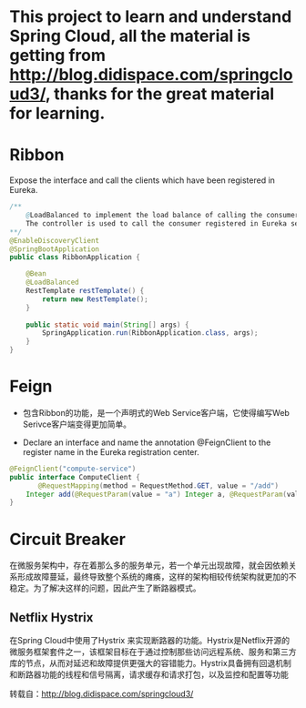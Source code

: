 # This project to learn and understand Spring Cloud, all the material is getting from http://blog.didispace.com/springcloud3/, thanks for the great material for learning.

# Ribbon
Expose the interface and call the clients which have been registered in Eureka.
```java
/** 
    @LoadBalanced to implement the load balance of calling the consumer.
    The controller is used to call the consumer registered in Eureka server. The load balance is auto implemented.
**/
@EnableDiscoveryClient
@SpringBootApplication
public class RibbonApplication {

	@Bean
	@LoadBalanced
	RestTemplate restTemplate() {
		return new RestTemplate();
	}
	
	public static void main(String[] args) {
		SpringApplication.run(RibbonApplication.class, args);
	}
}

```


# Feign
* 包含Ribbon的功能，是一个声明式的Web Service客户端，它使得编写Web Serivce客户端变得更加简单。

* Declare an interface and name the annotation @FeignClient to the register name in the Eureka registration center.

```java
@FeignClient("compute-service")
public interface ComputeClient {
       @RequestMapping(method = RequestMethod.GET, value = "/add")
    Integer add(@RequestParam(value = "a") Integer a, @RequestParam(value = "b") Integer b);
}
```

# Circuit Breaker
在微服务架构中，存在着那么多的服务单元，若一个单元出现故障，就会因依赖关系形成故障蔓延，最终导致整个系统的瘫痪，这样的架构相较传统架构就更加的不稳定。为了解决这样的问题，因此产生了断路器模式。

## Netflix Hystrix
在Spring Cloud中使用了Hystrix 来实现断路器的功能。Hystrix是Netflix开源的微服务框架套件之一，该框架目标在于通过控制那些访问远程系统、服务和第三方库的节点，从而对延迟和故障提供更强大的容错能力。Hystrix具备拥有回退机制和断路器功能的线程和信号隔离，请求缓存和请求打包，以及监控和配置等功能




转载自：http://blog.didispace.com/springcloud3/